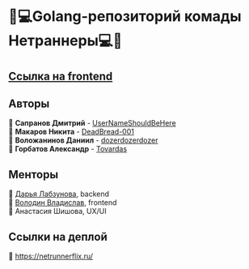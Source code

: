 # 🎥💻Golang-репозиторий комады Нетраннеры💻🎥

## [Ссылка на frontend](https://github.com/frontend-park-mail-ru/2024_1_Netrunners)

## Авторы

📎 **Сапранов Дмитрий** - [UserNameShouldBeHere](https://github.com/UserNameShouldBeHere)  
📎 **Макаров Никита** - [DeadBread-001](https://github.com/DeadBread-001)  
📎 **Воложанинов Даниил** - [dozerdozerdozer](https://github.com/dozerdozerdozer)  
📎 **Горбатов Александр** - [Tovardas](https://github.com/Tovardas)

## Менторы
📎 [Дарья Лабзунова](https://github.com/labzunova), backend  
📎 [Володин Владислав](https://github.com/Kand1), frontend  
📎 Анастасия Шишова, UX/UI

## Ссылки на деплой

📎 https://netrunnerflix.ru/
